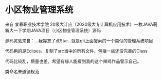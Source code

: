 # 小区物业管理系统

来自 宜春职业技术学院
20级大计应（2020级大专计算机应用技术）一枚JAVA萌新大一下学期JAVA项目（小区物业管理系统）源码
 
 源码灵感来自：...我靠忘了点Star...就是git上面搜索的一个类似的管理系统项目
 
 代码用的是Eclipes，复制了src当中的所有文件，包括一些还没完善的Class

代码比较乱，质量也差，希望有缘人能看到我的这个辣鸡作品警示自己。

类命名未遵循规范
